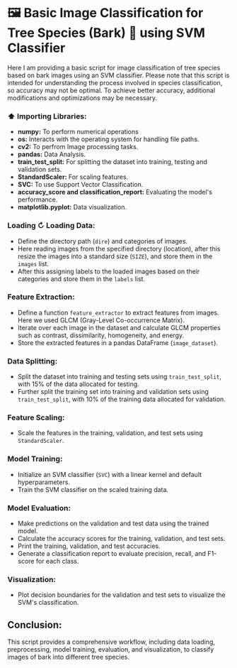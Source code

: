 
# 🖼️ Basic Image  Classification for Tree Species (Bark) 🌳 using SVM Classifier

Here I am providing a basic script for image classification of tree species based on bark images using an SVM classifier. Please note that this script is intended for understanding the process involved in species classification, so accuracy may not be optimal. To achieve better accuracy, additional modifications and optimizations may be necessary.

###  ⬆️ Importing Libraries:
- **numpy:** To perform numerical operations
- **os:** Interacts with the operating system for handling file paths.
- **cv2:** To perfrom Image processing tasks.
- **pandas:** Data Analysis.
- **train_test_split:**  For splitting the dataset into training, testing and validation sets.
- **StandardScaler:** For scaling features.
- **SVC:** To use Support Vector Classification.
- **accuracy_score and classification_report:** Evaluating the model's performance.
- **matplotlib.pyplot:** Data visualization.

### Loading ↻ Loading Data:
- Define the directory path (`dire`) and categories of images.
- Here reading images from the specified directory (location), after this resize the images into a standard size (`SIZE`), and store them in the `images` list.
- After this assigning labels to the loaded images based on their categories and store them in the `labels` list.

### Feature Extraction:
- Define a function `feature_extractor` to extract features from images. Here we used GLCM (Gray-Level Co-occurrence Matrix).
- Iterate over each image in the dataset and calculate GLCM properties such as contrast, dissimilarity, homogeneity, and energy.
- Store the extracted features in a pandas DataFrame (`image_dataset`).

### Data Splitting:
- Split the dataset into training and testing sets using `train_test_split`, with 15% of the data allocated for testing.
- Further split the training set into training and validation sets using `train_test_split`, with 10% of the training data allocated for validation.

### Feature Scaling:
- Scale the features in the training, validation, and test sets using `StandardScaler`.

### Model Training:
- Initialize an SVM classifier (`SVC`) with a linear kernel and default hyperparameters.
- Train the SVM classifier on the scaled training data.

### Model Evaluation:
- Make predictions on the validation and test data using the trained model.
- Calculate the accuracy scores for the training, validation, and test sets.
- Print the training, validation, and test accuracies.
- Generate a classification report to evaluate precision, recall, and F1-score for each class.

### Visualization:
- Plot decision boundaries for the validation and test sets to visualize the SVM's classification.


## Conclusion:
This script provides a comprehensive workflow, including data loading, preprocessing, model training, evaluation, and visualization, to classify images of bark into different tree species.

